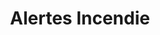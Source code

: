 ---
lang: fr
title: Alertes Incendie
image: ../static/images/cards/icon-fire-alarm.png
imageAlt: Test
description: Kidola tient à jour vos présences, vous savez à tout moment combien d’enfants sont présents. En cas (d’exercice) incendie vous récupérez un PDF qui indique tous les enfants présents et les coordonnées des parents.
---